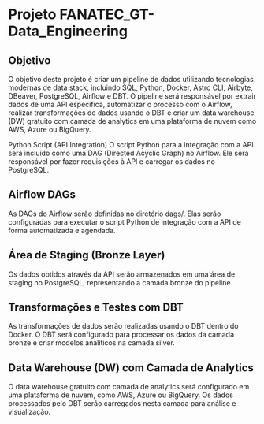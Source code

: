 # Projeto FANATEC_GT-Data_Engineering

## Objetivo
O objetivo deste projeto é criar um pipeline de dados utilizando tecnologias modernas de data stack, incluindo SQL, Python, Docker, Astro CLI, Airbyte, DBeaver, PostgreSQL, Airflow e DBT. O pipeline será responsável por extrair dados de uma API específica, automatizar o processo com o Airflow, realizar transformações de dados usando o DBT e criar um data warehouse (DW) gratuito com camada de analytics em uma plataforma de nuvem como AWS, Azure ou BigQuery.

Python Script (API Integration)
O script Python para a integração com a API será incluído como uma DAG (Directed Acyclic Graph) no Airflow. Ele será responsável por fazer requisições à API e carregar os dados no PostgreSQL.

## Airflow DAGs
As DAGs do Airflow serão definidas no diretório dags/. Elas serão configuradas para executar o script Python de integração com a API de forma automatizada e agendada.

## Área de Staging (Bronze Layer)
Os dados obtidos através da API serão armazenados em uma área de staging no PostgreSQL, representando a camada bronze do pipeline.

## Transformações e Testes com DBT
As transformações de dados serão realizadas usando o DBT dentro do Docker. O DBT será configurado para processar os dados da camada bronze e criar modelos analíticos na camada silver.

## Data Warehouse (DW) com Camada de Analytics
O data warehouse gratuito com camada de analytics será configurado em uma plataforma de nuvem, como AWS, Azure ou BigQuery. Os dados processados pelo DBT serão carregados nesta camada para análise e visualização.
